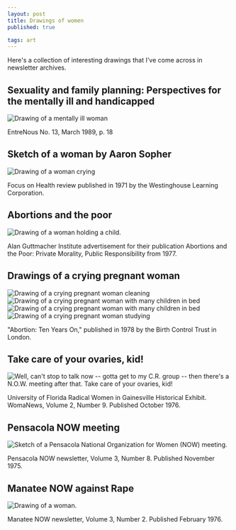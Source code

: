 ```yaml
---
layout: post
title: Drawings of women
published: true

tags: art
---
```


Here's a collection of interesting drawings that I've come across in newsletter archives.

## Sexuality and family planning: Perspectives for the mentally ill and handicapped
![Drawing of a mentally ill woman](/images/2016-05-31-sexuality-and-family-planning.png "Sexuality and family planning: Perspectives for the mentally ill and handicapped")

EntreNous No. 13, March 1989, p. 18

## Sketch of a woman by Aaron Sopher
![Drawing of a woman crying](/images/2016-05-31-sexuality-and-family-planning.png)

Focus on Health review published in 1971 by the Westinghouse Learning Corporation.

## Abortions and the poor
![Drawing of a woman holding a child.](/images/2016-05-31-abortions-and-the-poor.png)

Alan Guttmacher Institute advertisement for their publication Abortions and the Poor: Private Morality, Public Responsibility from 1977.

## Drawings of a crying pregnant woman
![Drawing of a crying pregnant woman cleaning](/images/2016-05-31-abortion-ten-years-on-one.png)
![Drawing of a crying pregnant woman with many children in bed](/images/2016-05-31-abortion-ten-years-on-two.png)
![Drawing of a crying pregnant woman with many children in bed](/images/2016-05-31-abortion-ten-years-on-two.png)![Drawing of a crying pregnant woman studying](/images/2016-05-31-abortion-ten-years-on-three.png)

"Abortion: Ten Years On," published in 1978 by the Birth Control Trust in London.

## Take care of your ovaries, kid!
![Well, can't stop to talk now -- gotta get to my C.R. group -- then there's a N.O.W. meeting after that. Take care of your ovaries, kid!](/images/2015-04-22-comic.jpg "Well, can't stop to talk now -- gotta get to my C.R. group -- then there's a N.O.W. meeting after that. Take care of your ovaries, kid!")

University of Florida Radical Women in Gainesville Historical Exhibit. WomaNews, Volume 2, Number 9. Published October 1976.

## Pensacola NOW meeting
![Sketch of a Pensacola National Organization for Women (NOW) meeting.](/images/2015-05-31-pensacola-now-meeting.png)

Pensacola NOW newsletter, Volume 3, Number 8. Published November 1975.

## Manatee NOW against Rape
![Drawing of a woman.](/images/2016-05-31-manatee-now-against-rape.png)

Manatee NOW newsletter, Volume 3, Number 2. Published February 1976.
